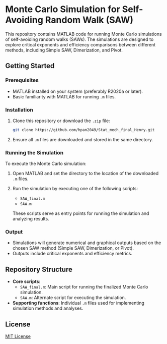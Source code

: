 # Monte Carlo Simulation for Self-Avoiding Random Walk (SAW)

This repository contains MATLAB code for running Monte Carlo simulations of self-avoiding random walks (SAWs). The simulations are designed to explore critical exponents and efficiency comparisons between different methods, including Simple SAW, Dimerization, and Pivot.

## Getting Started

### Prerequisites
- MATLAB installed on your system (preferably R2020a or later).
- Basic familiarity with MATLAB for running `.m` files.

### Installation
1. Clone this repository or download the `.zip` file:
   ```bash
   git clone https://github.com/hpan2049/Stat_mech_final_Henry.git
   ```
2. Ensure all `.m` files are downloaded and stored in the same directory.

### Running the Simulation
To execute the Monte Carlo simulation:
1. Open MATLAB and set the directory to the location of the downloaded `.m` files.
2. Run the simulation by executing one of the following scripts:
   - `SAW_final.m` 
   - `SAW.m`

   These scripts serve as entry points for running the simulation and analyzing results.

### Output
- Simulations will generate numerical and graphical outputs based on the chosen SAW method (Simple SAW, Dimerization, or Pivot).
- Outputs include critical exponents and efficiency metrics.

## Repository Structure
- **Core scripts**:
  - `SAW_final.m`: Main script for running the finalized Monte Carlo simulation.
  - `SAW.m`: Alternate script for executing the simulation.
- **Supporting functions**: Individual `.m` files used for implementing simulation methods and analyses.

## License
[MIT License](LICENSE)
